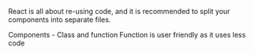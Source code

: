 React is all about re-using code, and it is recommended to split your components into separate files.

Components - Class and function
Function is user friendly as it uses less code 